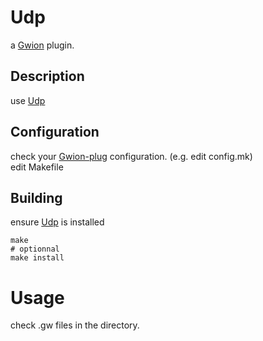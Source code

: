# Udp
  a [Gwion](https://github.com/Gwion/Gwion) plugin.  
## Description
use [Udp](https://github.com/.../Udp)
## Configuration
check your [Gwion-plug](https://github.com/Gwion/Gwion-plug) configuration. (e.g. edit config.mk)  
edit Makefile
## Building
ensure [Udp](https://github.com/.../Udp) is installed
```
make
# optionnal
make install
```
# Usage
check .gw files in the directory.
